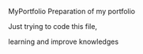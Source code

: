 MyPortfolio
Preparation of my portfolio

Just trying to code this file, 

learning and improve knowledges